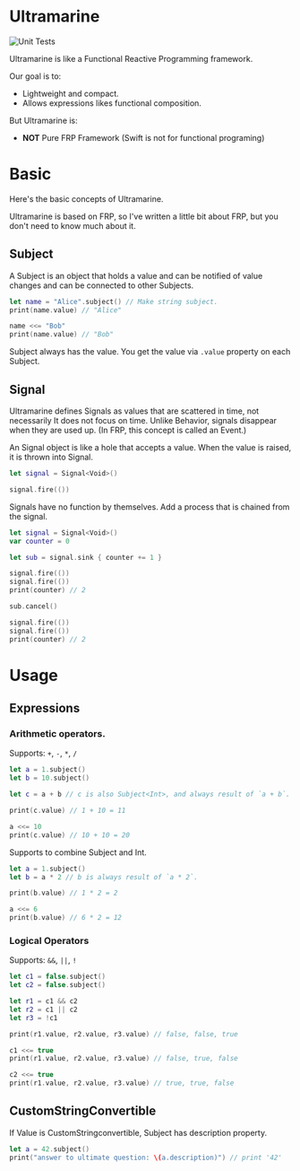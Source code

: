 # Ultramarine

![Unit Tests](https://github.com/niaeashes/ultramarine/workflows/Unit%20Tests/badge.svg)

Ultramarine is like a Functional Reactive Programming framework.

Our goal is to:

- Lightweight and compact.
- Allows expressions likes functional composition.

But Ultramarine is:

- **NOT** Pure FRP Framework (Swift is not for functional programing)

# Basic

Here's the basic concepts of Ultramarine.

Ultramarine is based on FRP, so I've written a little bit about FRP, but you don't need to know much about it.

## Subject

A Subject is an object that holds a value and can be notified of value changes and can be connected to other Subjects.

```swift
let name = "Alice".subject() // Make string subject.
print(name.value) // "Alice"

name <<= "Bob"
print(name.value) // "Bob"
```

Subject always has the value. You get the value via `.value` property on each Subject.

## Signal

Ultramarine defines Signals as values that are scattered in time, not necessarily It does not focus on time.
Unlike Behavior, signals disappear when they are used up.
(In FRP, this concept is called an Event.)

An Signal object is like a hole that accepts a value. When the value is raised, it is thrown into Signal.

```swift
let signal = Signal<Void>()

signal.fire(())
```

Signals have no function by themselves. Add a process that is chained from the signal.

```swift
let signal = Signal<Void>()
var counter = 0

let sub = signal.sink { counter += 1 }

signal.fire(())
signal.fire(())
print(counter) // 2

sub.cancel()

signal.fire(())
signal.fire(())
print(counter) // 2
```

# Usage

## Expressions

### Arithmetic operators.

Supports: `+`, `-`, `*`, `/`

```swift
let a = 1.subject()
let b = 10.subject()

let c = a + b // c is also Subject<Int>, and always result of `a + b`.

print(c.value) // 1 + 10 = 11

a <<= 10
print(c.value) // 10 + 10 = 20
```

Supports to combine Subject<Int> and Int.

```swift
let a = 1.subject()
let b = a * 2 // b is always result of `a * 2`.

print(b.value) // 1 * 2 = 2

a <<= 6
print(b.value) // 6 * 2 = 12
```

### Logical Operators

Supports: `&&`, `||`, `!`

```swift
let c1 = false.subject()
let c2 = false.subject()

let r1 = c1 && c2
let r2 = c1 || c2
let r3 = !c1

print(r1.value, r2.value, r3.value) // false, false, true

c1 <<= true
print(r1.value, r2.value, r3.value) // false, true, false

c2 <<= true
print(r1.value, r2.value, r3.value) // true, true, false
```

## CustomStringConvertible

If Value is CustomStringconvertible, Subject<Value> has description property.

```swift
let a = 42.subject()
print("answer to ultimate question: \(a.description)") // print '42'
```
